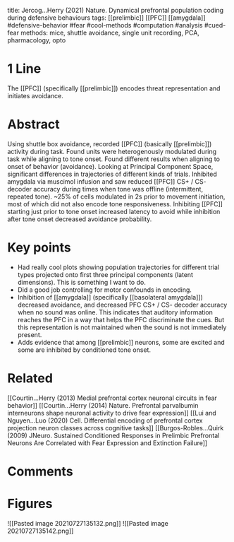 title: Jercog...Herry (2021) Nature. Dynamical prefrontal population coding during defensive behaviours
tags: [[prelimbic]] [[PFC]] [[amygdala]] #defensive-behavior #fear #cool-methods #computation #analysis #cued-fear 
methods: mice, shuttle avoidance, single unit recording, PCA, pharmacology, opto

# 1 Line
The [[PFC]] (specifically [[prelimbic]]) encodes threat representation and initiates avoidance.

# Abstract
Using shuttle box avoidance, recorded [[PFC]] (basically [[prelimbic]]) activity during task. Found units were heterogenously modulated during task while aligning to tone onset. Found different results when aligning to onset of behavior (avoidance). Looking at Principal Component Space, significant differences in trajectories of different kinds of trials. 
Inhibited amygdala via muscimol infusion and saw reduced [[PFC]] CS+ / CS- decoder accuracy during times when tone was offline (intermittent, repeated tone). 
~25% of cells modulated in 2s prior to movement initiation, most of which did not also encode tone responsiveness. 
Inhibiting [[PFC]] starting just prior to tone onset increased latency to avoid while inhibition after tone onset decreased avoidance probability. 

# Key points
- Had really cool plots showing population trajectories for different trial types projected onto first three principal components (latent dimensions). This is something I want to do.
- Did a good job controlling for motor confounds in encoding.
- Inhibition of [[amygdala]] (specifically [[basolateral amygdala]]) decreased avoidance, and decreased PFC CS+ / CS- decoder accuracy when no sound was online. This indicates that auditory information reaches the PFC in a way that helps the PFC discriminate the cues. But this representation is not maintained when the sound is not immediately present. 
- Adds evidence that among [[prelimbic]] neurons, some are excited and some are inhibited by conditioned tone onset.

# Related
[[Courtin...Herry (2013) Medial prefrontal cortex neuronal circuits in fear behavior]]
[[Courtin...Herry (2014) Nature. Prefrontal parvalbumin interneurons shape neuronal activity to drive fear expression]]
[[Lui and Nguyen...Luo (2020) Cell. Differential encoding of prefrontal cortex projection neuron classes across cognitive tasks]]
[[Burgos-Robles...Quirk (2009) JNeuro. Sustained Conditioned Responses in Prelimbic Prefrontal Neurons Are Correlated with Fear Expression and Extinction Failure]]


# Comments

# Figures
![[Pasted image 20210727135132.png]]
![[Pasted image 20210727135142.png]]